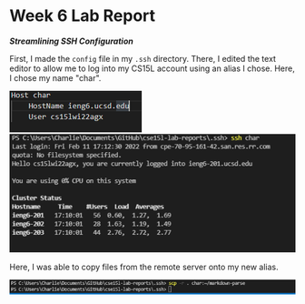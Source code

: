 # Week 6 Lab Report

***Streamlining SSH Configuration***

First, I made the `config` file in my `.ssh` directory. There, I edited the text editor to allow me to log into my CS15L account using an alias I chose. Here, I chose my name "char".

![Image](lol7.PNG)
![Image](lol6.PNG)

Here, I was able to copy files from the remote server onto my new alias. 


![Image](lol8.PNG)
